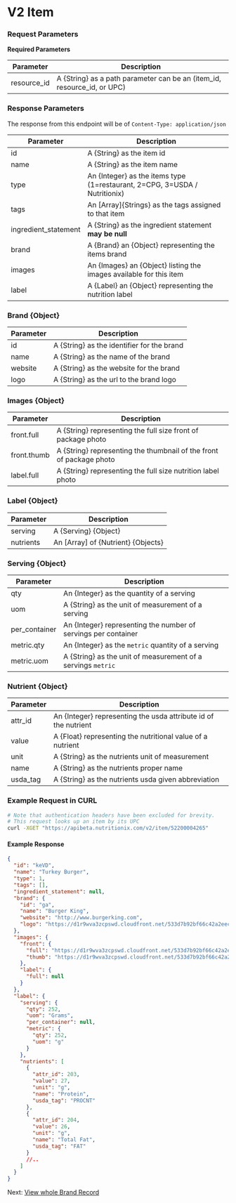 V2 Item
========================

### Request Parameters

**Required Parameters**

| Parameter       | Description                          |
|-----------------|--------------------------------------|
| resource_id     | A {String} as a path parameter can be an (item_id, resource_id, or UPC) |

### Response Parameters

The response from this endpoint will be of `Content-Type: application/json`<br>

| Parameter            | Description                          |
|----------------------|--------------------------------------|
| id                   | A {String} as the item id |
| name                 | A {String} as the item name |
| type                 | An {Integer} as the items type (1=restaurant, 2=CPG, 3=USDA / Nutritionix) |
| tags                 | An [Array]{Strings} as the tags assigned to that item |
| ingredient_statement | A {String} as the ingredient statement **may be null** |
| brand                | A {Brand} an {Object} representing the items brand |
| images               | An {Images} an {Object} listing the images available for this item |
| label                | A {Label} an {Object} representing the nutrition label |


### Brand {Object}

| Parameter      | Description                          |
|----------------|--------------------------------------|
| id             | A {String} as the identifier for the brand |  
| name           | A {String} as the name of the brand |  
| website        | A {String} as the website for the brand |  
| logo           | A {String} as the url to the brand logo |  


### Images {Object}

| Parameter      | Description                          |
|----------------|--------------------------------------|
| front.full     | A {String} representing the full size front of package photo |
| front.thumb    | A {String} representing the thumbnail of the front of package photo |
| label.full     | A {String} representing the full size nutrition label photo |

### Label {Object}

| Parameter      | Description                          |
|----------------|--------------------------------------|
| serving        | A {Serving} {Object}                 |
| nutrients      | An [Array] of {Nutrient} {Objects}   |

### Serving {Object}

| Parameter      | Description                          |
|----------------|--------------------------------------|
| qty            | An {Integer} as the quantity of a serving |
| uom            | A {String} as the unit of measurement of a serving |
| per_container  | An {Integer} representing the number of servings per container |
| metric.qty     | An {Integer} as the `metric` quantity of a serving |
| metric.uom     | A {String} as the unit of measurement of a servings `metric` |

### Nutrient {Object}

| Parameter      | Description                          |
|----------------|--------------------------------------|
| attr_id        | An {Integer} representing the usda attribute id of the nutrient |
| value          | A {Float} representing the nutritional value of a nutrient |
| unit           | A {String} as the nutrients unit of measurement |
| name           | A {String} as the nutrients proper name |
| usda_tag       | A {String} as the nutrients usda given abbreviation |


### Example Request in CURL

```sh
# Note that authentication headers have been excluded for brevity.
# This request looks up an item by its UPC
curl -XGET "https://apibeta.nutritionix.com/v2/item/52200004265"
```


#### Example Response

```json
{
  "id": "keVD",
  "name": "Turkey Burger",
  "type": 1,
  "tags": [],
  "ingredient_statement": null,
  "brand": {
    "id": "ga",
    "name": "Burger King",
    "website": "http://www.burgerking.com",
    "logo": "https://d1r9wva3zcpswd.cloudfront.net/533d7b92bf66c42a2eec2a94.png"
  },
  "images": {
    "front": {
      "full": "https://d1r9wva3zcpswd.cloudfront.net/533d7b92bf66c42a2eec2a94.png",
      "thumb": "https://d1r9wva3zcpswd.cloudfront.net/533d7b92bf66c42a2eec2a94.png"
    },
    "label": {
      "full": null
    }
  },
  "label": {
    "serving": {
      "qty": 252,
      "uom": "Grams",
      "per_container": null,
      "metric": {
        "qty": 252,
        "uom": "g"
      }
    },
    "nutrients": [
      {
        "attr_id": 203,
        "value": 27,
        "unit": "g",
        "name": "Protein",
        "usda_tag": "PROCNT"
      },
      {
        "attr_id": 204,
        "value": 26,
        "unit": "g",
        "name": "Total Fat",
        "usda_tag": "FAT"
      }
      //..
    ]
  }
}
```

Next: [View whole Brand Record][1]

[1]: https://developer.nutritionix.com/docs/v2/brand